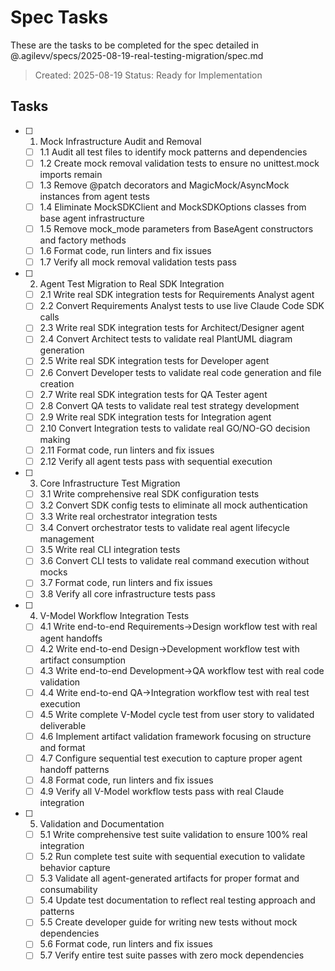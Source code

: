 # Spec Tasks

These are the tasks to be completed for the spec detailed in @.agilevv/specs/2025-08-19-real-testing-migration/spec.md

> Created: 2025-08-19
> Status: Ready for Implementation

## Tasks

- [ ] 1. Mock Infrastructure Audit and Removal

  - [ ] 1.1 Audit all test files to identify mock patterns and dependencies
  - [ ] 1.2 Create mock removal validation tests to ensure no unittest.mock imports remain
  - [ ] 1.3 Remove @patch decorators and MagicMock/AsyncMock instances from agent tests
  - [ ] 1.4 Eliminate MockSDKClient and MockSDKOptions classes from base agent infrastructure
  - [ ] 1.5 Remove mock_mode parameters from BaseAgent constructors and factory methods
  - [ ] 1.6 Format code, run linters and fix issues
  - [ ] 1.7 Verify all mock removal validation tests pass

- [ ] 2. Agent Test Migration to Real SDK Integration

  - [ ] 2.1 Write real SDK integration tests for Requirements Analyst agent
  - [ ] 2.2 Convert Requirements Analyst tests to use live Claude Code SDK calls
  - [ ] 2.3 Write real SDK integration tests for Architect/Designer agent
  - [ ] 2.4 Convert Architect tests to validate real PlantUML diagram generation
  - [ ] 2.5 Write real SDK integration tests for Developer agent
  - [ ] 2.6 Convert Developer tests to validate real code generation and file creation
  - [ ] 2.7 Write real SDK integration tests for QA Tester agent
  - [ ] 2.8 Convert QA tests to validate real test strategy development
  - [ ] 2.9 Write real SDK integration tests for Integration agent
  - [ ] 2.10 Convert Integration tests to validate real GO/NO-GO decision making
  - [ ] 2.11 Format code, run linters and fix issues
  - [ ] 2.12 Verify all agent tests pass with sequential execution

- [ ] 3. Core Infrastructure Test Migration

  - [ ] 3.1 Write comprehensive real SDK configuration tests
  - [ ] 3.2 Convert SDK config tests to eliminate all mock authentication
  - [ ] 3.3 Write real orchestrator integration tests
  - [ ] 3.4 Convert orchestrator tests to validate real agent lifecycle management
  - [ ] 3.5 Write real CLI integration tests
  - [ ] 3.6 Convert CLI tests to validate real command execution without mocks
  - [ ] 3.7 Format code, run linters and fix issues
  - [ ] 3.8 Verify all core infrastructure tests pass

- [ ] 4. V-Model Workflow Integration Tests

  - [ ] 4.1 Write end-to-end Requirements→Design workflow test with real agent handoffs
  - [ ] 4.2 Write end-to-end Design→Development workflow test with artifact consumption
  - [ ] 4.3 Write end-to-end Development→QA workflow test with real code validation
  - [ ] 4.4 Write end-to-end QA→Integration workflow test with real test execution
  - [ ] 4.5 Write complete V-Model cycle test from user story to validated deliverable
  - [ ] 4.6 Implement artifact validation framework focusing on structure and format
  - [ ] 4.7 Configure sequential test execution to capture proper agent handoff patterns
  - [ ] 4.8 Format code, run linters and fix issues
  - [ ] 4.9 Verify all V-Model workflow tests pass with real Claude integration

- [ ] 5. Validation and Documentation

  - [ ] 5.1 Write comprehensive test suite validation to ensure 100% real integration
  - [ ] 5.2 Run complete test suite with sequential execution to validate behavior capture
  - [ ] 5.3 Validate all agent-generated artifacts for proper format and consumability
  - [ ] 5.4 Update test documentation to reflect real testing approach and patterns
  - [ ] 5.5 Create developer guide for writing new tests without mock dependencies
  - [ ] 5.6 Format code, run linters and fix issues
  - [ ] 5.7 Verify entire test suite passes with zero mock dependencies
